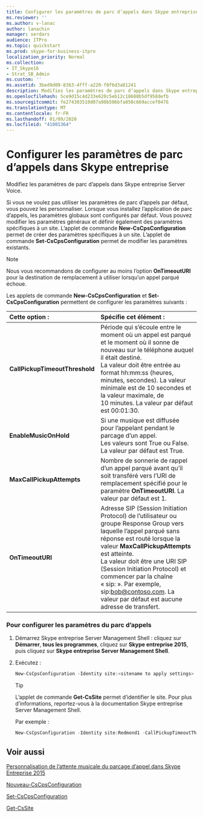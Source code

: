 ```yaml
---
title: Configurer les paramètres de parc d’appels dans Skype entreprise
ms.reviewer: ''
ms.author: v-lanac
author: lanachin
manager: serdars
audience: ITPro
ms.topic: quickstart
ms.prod: skype-for-business-itpro
localization_priority: Normal
ms.collection:
- IT_Skype16
- Strat_SB_Admin
ms.custom: ''
ms.assetid: 3bed9d09-8363-4fff-a220-f0f6d3a81241
description: Modifiez les paramètres de parc d’appels dans Skype entreprise Server Voice.
ms.openlocfilehash: 5ce9d15c4d233e620c5eb12c18688b5df958defb
ms.sourcegitcommit: fe274303510d07a90b506bfa050c669accef0476
ms.translationtype: MT
ms.contentlocale: fr-FR
ms.lasthandoff: 01/09/2020
ms.locfileid: "41001364"
---
```

# <a name="configure-call-park-settings-in-skype-for-business"></a>Configurer les paramètres de parc d’appels dans Skype entreprise

Modifiez les paramètres de parc d’appels dans Skype entreprise Server Voice.

Si vous ne voulez pas utiliser les paramètres de parc d’appels par défaut, vous pouvez les personnaliser. Lorsque vous installez l’application de parc d’appels, les paramètres globaux sont configurés par défaut. Vous pouvez modifier les paramètres généraux et définir également des paramètres spécifiques à un site. L’applet de commande **New-CsCpsConfiguration** permet de créer des paramètres spécifiques à un site. L’applet de commande **Set-CsCpsConfiguration** permet de modifier les paramètres existants.

> [!NOTE]
> Nous vous recommandons de configurer au moins l’option **OnTimeoutURI** pour la destination de remplacement à utiliser lorsqu’un appel parqué échoue.

Les applets de commande **New-CsCpsConfiguration** et **Set-CsCpsConfiguration** permettent de configurer les paramètres suivants :


| **Cette option :**                     | **Spécifie cet élément :**                                                                                                                                                                                                                                                                                                                   |
|:-------------------------------------|:--------------------------------------------------------------------------------------------------------------------------------------------------------------------------------------------------------------------------------------------------------------------------------------------------------------------------------------|
| **CallPickupTimeoutThreshold** <br/> | Période qui s’écoule entre le moment où un appel est parqué et le moment où il sonne de nouveau sur le téléphone auquel il était destiné.  <br/> La valeur doit être entrée au format hh:mm:ss (heures, minutes, secondes). La valeur minimale est de 10 secondes et la valeur maximale, de 10 minutes. La valeur par défaut est 00:01:30.  <br/> |
| **EnableMusicOnHold** <br/>          | Si une musique est diffusée pour l’appelant pendant le parcage d’un appel.  <br/> Les valeurs sont True ou False. La valeur par défaut est True.  <br/>                                                                                                                                                                                                                 |
| **MaxCallPickupAttempts** <br/>      | Nombre de sonnerie de rappel d’un appel parqué avant qu’il soit transféré vers l’URI de remplacement spécifié pour le paramètre **OnTimeoutURI**. La valeur par défaut est 1.<br/>                                                                                                                         |
| **OnTimeoutURI** <br/>               | Adresse SIP (Session Initiation Protocol) de l’utilisateur ou groupe Response Group vers laquelle l’appel parqué sans réponse est routé lorsque la valeur **MaxCallPickupAttempts** est atteinte. <br/> La valeur doit être une URI SIP (Session Initiation Protocol) et commencer par la chaîne « sip: ». Par exemple, sip:bob@contoso.com. La valeur par défaut est aucune adresse de transfert.<br/>                                                   |

### <a name="to-configure-call-park-settings"></a>Pour configurer les paramètres du parc d’appels

1. Démarrez Skype entreprise Server Management Shell : cliquez sur **Démarrer**, **tous les programmes**, cliquez sur **Skype entreprise 2015**, puis cliquez sur **Skype entreprise Server Management Shell**.

2. Exécutez :

   ```powershell
   New-CsCpsConfiguration -Identity site:<sitename to apply settings> [-CallPickupTimeoutThreshold <hh:mm:ss>] -[EnableMusicOnHold <$true | $false>] [-MaxCallPickupAttempts <number of rings>] [-OnTimeoutURI sip:<sip URI for routing unanswered call>]
   ```

   > [!TIP]
   > L’applet de commande **Get-CsSite** permet d’identifier le site. Pour plus d’informations, reportez-vous à la documentation Skype entreprise Server Management Shell.

    Par exemple :

   ```powershell
   New-CsCpsConfiguration -Identity site:Redmond1 -CallPickupTimeoutThreshold 00:01:00 -EnableMusicOnHold $false -MaxCallPickupAttempts 2 -OnTimeoutURI sip:bob@contoso.com
   ```

## <a name="see-also"></a>Voir aussi

[Personnalisation de l’attente musicale du parcage d’appel dans Skype Entreprise 2015](customize-call-park-music-on-hold.md)

[Nouveau-CsCpsConfiguration](https://docs.microsoft.com/powershell/module/skype/new-cscpsconfiguration?view=skype-ps)

[Set-CsCpsConfiguration](https://docs.microsoft.com/powershell/module/skype/set-cscpsconfiguration?view=skype-ps)

[Get-CsSite](https://docs.microsoft.com/powershell/module/skype/get-cssite?view=skype-ps)
